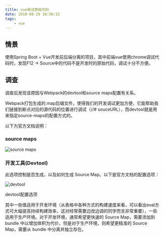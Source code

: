 ```yaml
---
title: vue调试原始代码
date: 2018-08-29 10:56:52
tags:
    - vue
---
```


## 情景
使用Spring Boot + Vue开发前后端分离的项目，其中前端vue使用chrome调试代码时，发现F12 -> Source中的代码不是开发时的原始代码，调试十分不方便。

## 调查
调查后发现该原因与Webpack的devtool和source maps配置有关系。

Webpack打包生成的.map后缀文件，使得我们的开发调试更加方便，它能帮助我们链接到断点对应的源代码的位置进行调试（//# souceURL），而devtool就是用来指定source-maps的配置方式的。

以下为官方文档说明：

### source maps

![source maps](//upload/vue调试原始代码/vue调试原始代码_1.png)

### 开发工具(Devtool)

此选项控制是否生成，以及如何生成 Source Map。以下是官方文档的配置选项：

![devtool](//upload/vue调试原始代码/vue调试原始代码_2.png)

devtool配置选项

其中一些值适用于开发环境（从表格中各种方式的构建速度来看，可以看出eval方式可大幅提高持续构建效率，这对经常需要边改边调的同学而言非常重要），一些适用于生产环境。对于开发环境，通常希望更快速的 Source Map，需要添加到 bundle 中以增加体积为代价，但是对于生产环境，则希望更精准的 Source Map，需要从 bundle 中分离并独立存在。

